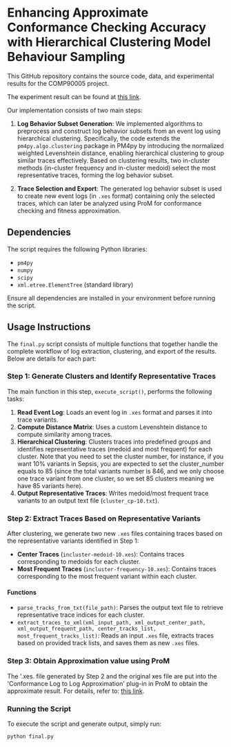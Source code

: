 # Enhancing Approximate Conformance Checking Accuracy with Hierarchical Clustering Model Behaviour Sampling

This GitHub repository contains the source code, data, and experimental results for the COMP90005 project.

The experiment result can be found at [this link](https://drive.google.com/file/d/1-Hmo3Hve3occhQ27rqf8yypqtHO5Moud/view?usp=sharing).

Our implementation consists of two main steps:

1. **Log Behavior Subset Generation**: We implemented algorithms to preprocess and construct log behavior subsets from an event log using hierarchical clustering. Specifically, the code extends the `pm4py.algo.clustering` package in PM4py by introducing the normalized weighted Levenshtein distance, enabling hierarchical clustering to group similar traces effectively. Based on clustering results, two in-cluster methods (in-cluster frequency and in-cluster medoid) select the most representative traces, forming the log behavior subset.

2. **Trace Selection and Export**: The generated log behavior subset is used to create new event logs (in `.xes` format) containing only the selected traces, which can later be analyzed using ProM for conformance checking and fitness approximation.

## Dependencies

The script requires the following Python libraries:

- `pm4py`
- `numpy`
- `scipy`
- `xml.etree.ElementTree` (standard library)

Ensure all dependencies are installed in your environment before running the script.

## Usage Instructions

The `final.py` script consists of multiple functions that together handle the complete workflow of log extraction, clustering, and export of the results. Below are details for each part:

### Step 1: Generate Clusters and Identify Representative Traces

The main function in this step, `execute_script()`, performs the following tasks:

1. **Read Event Log**: Loads an event log in `.xes` format and parses it into trace variants.
2. **Compute Distance Matrix**: Uses a custom Levenshtein distance to compute similarity among traces.
3. **Hierarchical Clustering**: Clusters traces into predefined groups and identifies representative traces (medoid and most frequent) for each cluster. Note that you need to set the cluster number, for instance, if you want 10% variants in Sepsis, you are expected to set the cluster_number equals to 85 (since the total variants number is 846, and we only choose one trace variant from one cluster, so we set 85 clusters meaning we have 85 variants here).
4. **Output Representative Traces**: Writes medoid/most frequent trace variants to an output text file (`cluster_cp-10.txt`).

### Step 2: Extract Traces Based on Representative Variants

After clustering, we generate two new `.xes` files containing traces based on the representative variants identified in Step 1:

- **Center Traces** (`incluster-medoid-10.xes`): Contains traces corresponding to medoids for each cluster.
- **Most Frequent Traces** (`incluster-frequency-10.xes`): Contains traces corresponding to the most frequent variant within each cluster.

#### Functions

- `parse_tracks_from_txt(file_path)`: Parses the output text file to retrieve representative trace indices for each cluster.
- `extract_traces_to_xml(xml_input_path, xml_output_center_path, xml_output_frequent_path, center_tracks_list, most_frequent_tracks_list)`: Reads an input `.xes` file, extracts traces based on provided track lists, and saves them as new `.xes` files.

### Step 3: Obtain Approximation value using ProM

The '.xes. file generated by Step 2 and the original xes file are put into the 'Conformance Log to Log Approximation' plug-in in ProM to obtain the approximate result. For details, refer to: [this link](https://github.com/fanisanim/AlignmentApproximator).

### Running the Script

To execute the script and generate output, simply run:

```bash
python final.py
